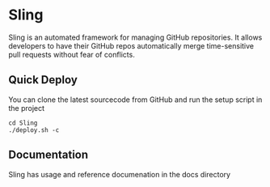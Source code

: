 # Sling

Sling is an automated framework for managing GitHub repositories. It allows developers to have their GitHub repos automatically merge time-sensitive pull requests without fear of conflicts.

## Quick Deploy
You can clone the latest sourcecode from GitHub and run the setup script in the project

```
cd Sling
./deploy.sh -c
```

## Documentation
 Sling has usage and reference documenation in the docs directory
